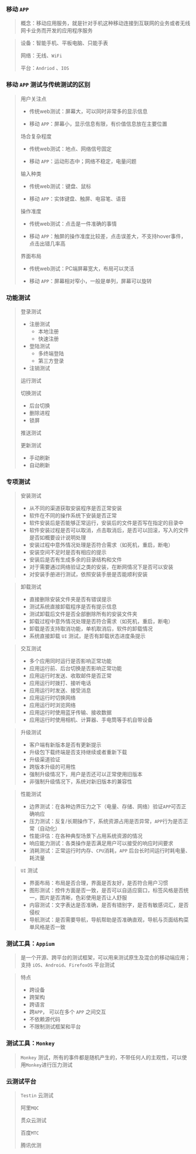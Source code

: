 ### 移动 `APP`

> 概念：移动应用服务，就是针对手机这种移动连接到互联网的业务或者无线网卡业务而开发的应用程序服务

> 设备：智能手机、平板电脑、只能手表
>
> 网络：无线、`WiFi`
>
> 平台：`Andriod`  、`IOS`



### 移动 `APP` 测试与传统测试的区别

> 用户关注点
>
> - 传统web测试：屏幕大，可以同时非常多的显示信息
>
> - 移动 `APP`：屏幕小，显示信息有限，有价值信息放在主要位置
>
> 场合复杂程度
>
> - 传统web测试：地点、网络信号固定
>
> - 移动 `APP`：运动形态中；网络不稳定，电量问题
>
> 输入种类
>
> - 传统web测试：键盘、鼠标
>
> - 移动 `APP`：实体键盘、触屏、电容笔、语音
>
> 操作准度
>
> - 传统web测试：点击是一件准确的事情
>
> - 移动 `APP`：触屏的操作准度比较差，点击误差大，不支持hover事件，点击出错几率高
>
> 界面布局
>
> - 传统web测试：PC端屏幕宽大，布局可以灵活
>
> - 移动 `APP`：屏幕相对窄小，一般是单列，屏幕可以旋转



### 功能测试

> 登录测试
>
> - 注册测试
>   - 本地注册
>   - 快速注册
> - 登陆测试
>   - 多终端登陆
>   - 第三方登录
> - 注销测试
>
> 运行测试
>
> 切换测试
>
> - 后台切换
> - 删除进程
> - 锁屏
>
> 推送测试
>
> 更新测试
>
> - 手动刷新
>- 自动刷新

### 专项测试

> 安装测试
>
> - 从不同的渠道获取安装程序是否正常安装
> - 软件在不同的操作系统下安装是否正常
> - 软件安装后是否能够正常运行，安装后的文件是否写在指定的目录中
> - 软件安装过程是否可以取消，点击取消后，是否可以回滚，写入的文件是否如概要设计说明处理
> - 安装过程中意外情况处理是否符合需求（如死机，重启，断电）
> - 安装空间不足时是否有相应的提示
> - 安装后是否有生成多余的目录结构和文件
> - 对于需要通过网络验证之类的安装，在断网情况下是否可以安装
> - 对安装手册进行测试，依照安装手册是否能顺利安装

> 卸载测试
>
> - 直接删除安装文件夹是否有错误提示
> - 测试系统直接卸载程序是否有提示信息
> - 测试卸载后文件是否全部删除所有的安装文件夹
> - 卸载过程中意外情况处理是否符合需求（如死机，重启，断电）
> - 卸载是否支持取消功能，单机取消后，软件的卸载情况
> - 系统直接卸载 `UI` 测试，是否有卸载状态进度条提示

> 交互测试
>
> - 多个应用同时运行是否影响正常功能
> - 应用运行前、后台切换是否影响正常功能
> - 应用运行时发送、收取邮件是否正常
> - 应用运行时拨打、接听电话
> - 应用运行时发送、接受消息
> - 应用运行时切换网络
> - 应用运行时浏览网络
> - 应用运行时使用蓝牙传输、接收数据
> - 应用运行时使用相机、计算器、手电筒等手机自带设备

> 升级测试
>
> - 客户端有新版本是否有更新提示
> - 升级包下载终端是否支持继续或者重新下载
> - 升级渠道验证
> - 跨版本升级的可用性
> - 强制升级情况下，用户是否还可以正常使用旧版本
> - 非强制升级情况下，系统对新旧版本的兼容性

> 性能测试
>
> - 边界测试：在各种边界压力之下（电量、存储、网络）验证`APP`可否正确响应
> - 压力测试：反复/长期操作下，系统资源占用是否异常，`APP`行为是否正常（自动化）
> - 性能评估：在各种典型场景下占用系统资源的情况
> - 响应能力测试：各类操作是否满足用户可以接受的响应时间要求
> - 消耗测试：正常运行时内存、`CPU`消耗，`APP` 后台长时间运行时耗电量、耗流量

> `UI` 测试
>
> - 界面布局：布局是否合理，界面是否友好，是否符合用户习惯
> - 图形测试：控件方面是否一致，是否可以自适应窗口，标签风格是否统一，图片是否清晰，色彩使用是否让人舒服
> - 内容测试：文字表达是否准确，是否有错别字，是否有敏感词汇，是否侵权
> - 导航测试：是否需要导航，导航帮助是否准确直观，导航与页面结构菜单风格是否一致



### 测试工具：`Appium`

> 是一个开源、跨平台的测试框架，可以用来测试原生及混合的移动端应用；支持 `iOS`、`Android`、`FirefoxOS` 平台测试

> 特点
>
> - 跨设备
> - 跨架构
> - 跨语言
> - 跨`APP`， 可以在多个 `APP` 之间交互
> - 不依赖源代码
> - 不限制测试框架和平台



### 测试工具：`Monkey`

> `Monkey` 测试，所有的事件都是随机产生的，不带任何人的主观性，可以使用`Monkey`进行压力测试



### 云测试平台

> `Testin` 云测试
>
> 阿里`MQC`
>
> 贯众云测试
>
> 百度`MTC`
>
> 腾讯优测